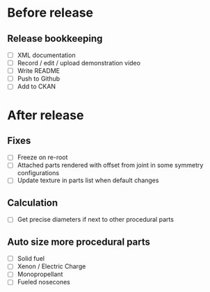 # Before release

## Release bookkeeping

- [ ] XML documentation
- [ ] Record / edit / upload demonstration video
- [ ] Write README
- [ ] Push to Github
- [ ] Add to CKAN

# After release

## Fixes

- [ ] Freeze on re-root
- [ ] Attached parts rendered with offset from joint in some symmetry configurations
- [ ] Update texture in parts list when default changes

## Calculation

- [ ] Get precise diameters if next to other procedural parts

## Auto size more procedural parts

- [ ] Solid fuel
- [ ] Xenon / Electric Charge
- [ ] Monopropellant
- [ ] Fueled nosecones
